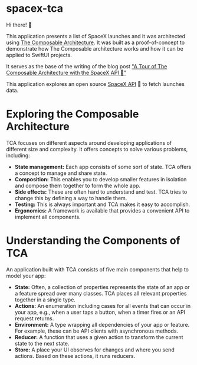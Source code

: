 # spacex-tca

Hi there! 👋 

This application presents a list of SpaceX launches and it was architected using [The Composable Architecture](https://github.com/pointfreeco/swift-composable-architecture).
It was built as a proof-of-concept to demonstrate how The Composable architecture works and how it can be applied to SwiftUI projects.

It serves as the base of the writing of the blog post ["A Tour of The Composable Architecture with the SpaceX API 🚀"]()

This application explores an open source [SpaceX API](https://github.com/r-spacex/SpaceX-API/) 🚀 to fetch launches data.

# Exploring the Composable Architecture
TCA focuses on different aspects around developing applications of different size and complexity. It offers concepts to solve various problems, including:

- **State management:** Each app consists of some sort of state. TCA offers a concept to manage and share state.
- **Composition:** This enables you to develop smaller features in isolation and compose them together to form the whole app.
- **Side effects:** These are often hard to understand and test. TCA tries to change this by defining a way to handle them.
- **Testing:** This is always important and TCA makes it easy to accomplish.
- **Ergonomics:** A framework is available that provides a convenient API to implement all components.

# Understanding the Components of TCA
An application built with TCA consists of five main components that help to model your app:

- **State:** Often, a collection of properties represents the state of an app or a feature spread over many classes. TCA places all relevant properties together in a single type.
- **Actions:** An enumeration including cases for all events that can occur in your app, e.g., when a user taps a button, when a timer fires or an API request returns.
- **Environment:** A type wrapping all dependencies of your app or feature. For example, these can be API clients with asynchronous methods.
- **Reducer:** A function that uses a given action to transform the current state to the next state.
- **Store:** A place your UI observes for changes and where you send actions. Based on these actions, it runs reducers.
